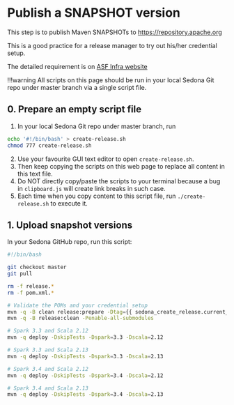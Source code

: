 <!--
 Licensed to the Apache Software Foundation (ASF) under one
 or more contributor license agreements.  See the NOTICE file
 distributed with this work for additional information
 regarding copyright ownership.  The ASF licenses this file
 to you under the Apache License, Version 2.0 (the
 "License"); you may not use this file except in compliance
 with the License.  You may obtain a copy of the License at

   http://www.apache.org/licenses/LICENSE-2.0

 Unless required by applicable law or agreed to in writing,
 software distributed under the License is distributed on an
 "AS IS" BASIS, WITHOUT WARRANTIES OR CONDITIONS OF ANY
 KIND, either express or implied.  See the License for the
 specific language governing permissions and limitations
 under the License.
 -->

# Publish a SNAPSHOT version

This step is to publish Maven SNAPSHOTs to https://repository.apache.org

This is a good practice for a release manager to try out his/her credential setup.

The detailed requirement is on [ASF Infra website](https://infra.apache.org/publishing-maven-artifacts.html)

!!!warning
    All scripts on this page should be run in your local Sedona Git repo under master branch via a single script file.

## 0. Prepare an empty script file

1. In your local Sedona Git repo under master branch, run

```bash
echo '#!/bin/bash' > create-release.sh
chmod 777 create-release.sh
```

2. Use your favourite GUI text editor to open `create-release.sh`.
3. Then keep copying the scripts on this web page to replace all content in this text file.
4. Do NOT directly copy/paste the scripts to your terminal because a bug in `clipboard.js` will create link breaks in such case.
5. Each time when you copy content to this script file, run `./create-release.sh` to execute it.

## 1. Upload snapshot versions

In your Sedona GitHub repo, run this script:

```bash
#!/bin/bash

git checkout master
git pull

rm -f release.*
rm -f pom.xml.*

# Validate the POMs and your credential setup
mvn -q -B clean release:prepare -Dtag={{ sedona_create_release.current_git_tag }} -DreleaseVersion={{ sedona_create_release.current_version }} -DdevelopmentVersion={{ sedona_create_release.current_snapshot }} -Dresume=false -DdryRun=true -Penable-all-submodules -Darguments="-DskipTests"
mvn -q -B release:clean -Penable-all-submodules

# Spark 3.3 and Scala 2.12
mvn -q deploy -DskipTests -Dspark=3.3 -Dscala=2.12

# Spark 3.3 and Scala 2.13
mvn -q deploy -DskipTests -Dspark=3.3 -Dscala=2.13

# Spark 3.4 and Scala 2.12
mvn -q deploy -DskipTests -Dspark=3.4 -Dscala=2.12

# Spark 3.4 and Scala 2.13
mvn -q deploy -DskipTests -Dspark=3.4 -Dscala=2.13
```
